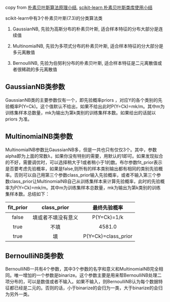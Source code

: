 copy from [朴素贝叶斯算法原理小结](https://www.cnblogs.com/pinard/p/6069267.html), [scikit-learn 朴素贝叶斯类库使用小结](https://www.cnblogs.com/pinard/p/6074222.html)

scikit-learn中有3个朴素贝叶斯(7.3)的分类算法类

1. GaussianNB, 先验为高斯分布的朴素贝叶斯, 适合样本特征的分布大部分是连续值

2. MultinomialNB, 先验为多项式分布的朴素贝叶斯, 适合样本特征的分大部分是多元离散值

3. BernoulliNB, 先验为伯努利分布的朴素贝叶斯, 适合样本特征是二元离散值或者很稀疏的多元离散值

## GaussianNB类参数

GaussianNB类的主要参数仅有一个，即先验概率priors ，对应Y的各个类别的先验概率P(Y=Ck)。这个值默认不给出，如果不给出此时P(Y=Ck)=mk/m。其中m为训练集样本总数量，mk为输出为第k类别的训练集样本数。如果给出的话就以priors 为准。

## MultinomialNB类参数

MultinomialNB参数比GaussianNB多，但是一共也只有仅仅3个。其中，参数alpha即为上面的常数λ，如果你没有特别的需要，用默认的1即可。如果发现拟合的不好，需要调优时，可以选择稍大于1或者稍小于1的数。布尔参数fit_prior表示是否要考虑先验概率，如果是false,则所有的样本类别输出都有相同的类别先验概率。否则可以自己用第三个参数class_prior输入先验概率，或者不输入第三个参数class_prior让MultinomialNB自己从训练集样本来计算先验概率，此时的先验概率为P(Y=Ck)=mk/m。其中m为训练集样本总数量，mk为输出为第k类别的训练集样本数。总结如下：

fit_prior|class_prior|最终先验概率
:--:|:--:|:--:
false|填或者不填没有意义|P(Y=Ck)=1/k
true|不填|4581.0
true|填|P(Y=Ck)=class_prior

## BernoulliNB类参数

BernoulliNB一共有4个参数，其中3个参数的名字和意义和MultinomialNB完全相同。唯一增加的一个参数是binarize。这个参数主要是用来帮BernoulliNB处理二项分布的，可以是数值或者不输入。如果不输入，则BernoulliNB认为每个数据特征都已经是二元的。否则的话，小于binarize的会归为一类，大于binarize的会归为另外一类。
